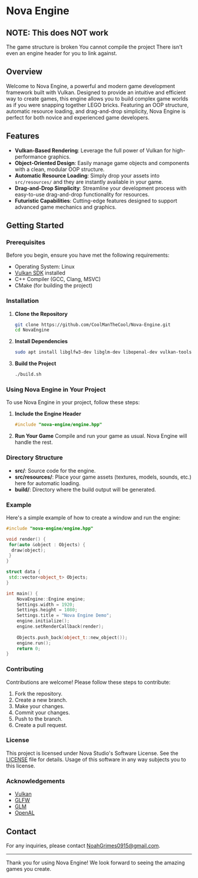 # Nova Engine

## NOTE: This does NOT work
The game structure is broken
You cannot compile the project
There isn't even an engine header for you to link against.

## Overview

Welcome to Nova Engine, a powerful and modern game development framework built with Vulkan. Designed to provide an intuitive and efficient way to create games, this engine allows you to build complex game worlds as if you were snapping together LEGO bricks. Featuring an OOP structure, automatic resource loading, and drag-and-drop simplicity, Nova Engine is perfect for both novice and experienced game developers.

## Features

- **Vulkan-Based Rendering**: Leverage the full power of Vulkan for high-performance graphics.
- **Object-Oriented Design**: Easily manage game objects and components with a clean, modular OOP structure.
- **Automatic Resource Loading**: Simply drop your assets into `src/resources/` and they are instantly available in your game.
- **Drag-and-Drop Simplicity**: Streamline your development process with easy-to-use drag-and-drop functionality for resources.
- **Futuristic Capabilities**: Cutting-edge features designed to support advanced game mechanics and graphics.

## Getting Started

### Prerequisites

Before you begin, ensure you have met the following requirements:
- Operating System: Linux
- [Vulkan SDK](https://vulkan.lunarg.com/sdk/home) installed
- C++ Compiler (GCC, Clang, MSVC)
- CMake (for building the project)

### Installation

1. **Clone the Repository**
   ```bash
   git clone https://github.com/CoolManTheCool/Nova-Engine.git
   cd NovaEngine
   ```

2. **Install Dependencies**
   ```bash
   sudo apt install libglfw3-dev libglm-dev libopenal-dev vulkan-tools libvulkan-dev vulkan-validationlayers-dev glslc spirv-tools
   ```

3. **Build the Project**
   ```bash
   ./build.sh
   ```

### Using Nova Engine in Your Project

To use Nova Engine in your project, follow these steps:

1. **Include the Engine Header**
   ```cpp
   #include "nova-engine/engine.hpp"
   ```

2. **Run Your Game**
   Compile and run your game as usual. Nova Engine will handle the rest.

### Directory Structure

- **src/**: Source code for the engine.
- **src/resources/**: Place your game assets (textures, models, sounds, etc.) here for automatic loading.
- **build/**: Directory where the build output will be generated.

### Example

Here's a simple example of how to create a window and run the engine:

```cpp
#include "nova-engine/engine.hpp"

void render() {
 for(auto &object : Objects) {
  draw(object);
 }
}

struct data {
 std::vector<object_t> Objects;
}

int main() {
    NovaEngine::Engine engine;
    Settings.width = 1920;
    Settings.height = 1080;
    Settings.title = "Nova Engine Demo";
    engine.initialize();
    engine.setRenderCallback(render);
    
    Objects.push_back(object_t::new_object());
    engine.run();
    return 0;
}
```

### Contributing

Contributions are welcome! Please follow these steps to contribute:
1. Fork the repository.
2. Create a new branch.
3. Make your changes.
4. Commit your changes.
5. Push to the branch.
6. Create a pull request.

### License

This project is licensed under Nova Studio's Software License. See the [LICENSE](LICENSE) file for details.
Usage of this software in any way subjects you to this license. 

### Acknowledgements

- [Vulkan](https://www.vulkan.org/)
- [GLFW](https://www.glfw.org/)
- [GLM](https://github.com/g-truc/glm)
- [OpenAL](https://www.openal.org/)

## Contact

For any inquiries, please contact [NoahGrimes0915@gmail.com](mailto:NoahGrimes0915@gmail.com).

---

Thank you for using Nova Engine! We look forward to seeing the amazing games you create.
